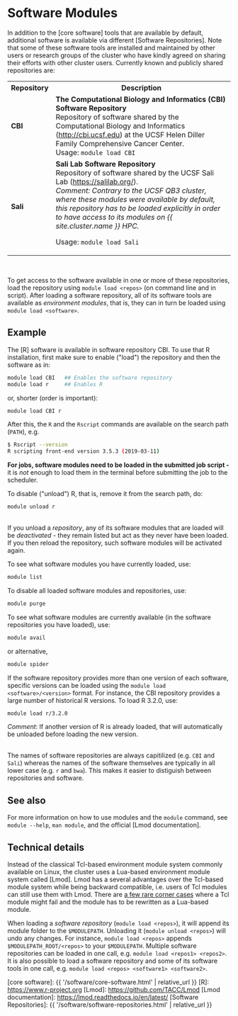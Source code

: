 # Software Modules

In addition to the [core software] tools that are available by default, additional software is available via different [Software Repositories].  Note that some of these software tools are installed and maintained by other users or research groups of the cluster who have kindly agreed on sharing their efforts with other cluster users. Currently known and publicly shared repositories are:

<table>
<tr>
  <th>Repository</th>
  <th>Description</th>
 </tr>
 <tr>
  <td>
  <strong>CBI</strong><br>
  </td>
  <td>
  <strong>The Computational Biology and Informatics (CBI) Software Repository</strong><br>
  Repository of software shared by the Computational Biology and Informatics (<a href="http://cbi.ucsf.edu">http://cbi.ucsf.edu</a>) at the UCSF Helen Diller Family Comprehensive Cancer Center.<br>
  Usage: <code>module load CBI</code>
  </td>
 </tr>
 <tr>
  <td>
  <strong>Sali</strong><br>
  
  </td>
  <td>
  <strong>Sali Lab Software Repository</strong><br>
  Repository of software shared by the UCSF Sali Lab (<a href="https://salilab.org/">https://salilab.org/</a>).<br>
  <em>Comment: Contrary to the UCSF QB3 cluster, where these modules were available by default, this repository has to be loaded explicitly in order to have access to its modules on {{ site.cluster.name }} HPC.</em><br>
  
  Usage: <code>module load Sali</code>
  </td>
 </tr>
</table>
<br>

To get access to the software available in one or more of these repositories, load the repository using `module load <repos>` (on command line and in script).  After loading a software repository, all of its software tools are available as _environment modules_, that is, they can in turn be loaded using `module load <software>`.


## Example

The [R] software is available in software repository CBI.  To use that R installation, first make sure to enable ("load") the repository and then the software as in:
```sh
module load CBI   ## Enables the software repository
module load r     ## Enables R
```
or, shorter (order is important):
```sh
module load CBI r
```

After this, the `R` and the `Rscript` commands are available on the search path (`PATH`), e.g.
```sh
$ Rscript --version
R scripting front-end version 3.5.3 (2019-03-11)
```

<div class="alert alert-warning" role="alert">
<strong>For jobs, software modules need to be loaded in the submitted job script - </strong> it is <em>not</em> enough to load them in the terminal before submitting the job to the scheduler.
</div>

To disable ("unload") R, that is, remove it from the search path, do:
```sh
module unload r
```

<br>
<div class="alert alert-warning" role="alert">
If you unload a <em>repository</em>, any of its software modules that are loaded will be <em>deactivated</em> - they remain listed but act as they never have been loaded.  If you then reload the repository, such software modules will be activated again.
</div>

To see what software modules you have currently loaded, use:
```sh
module list
```
To disable all loaded software modules and repositories, use:
```sh
module purge
```

To see what software modules are currently available (in the software repositories you have loaded), use:
```sh
module avail
```
or alternative,
```sh
module spider
```

If the software repository provides more than one version of each software, specific versions can be loaded using the `module load <software>/<version>` format.  For instance, the CBI repository provides a large number of historical R versions.  To load R 3.2.0, use:
```sh
module load r/3.2.0
```
_Comment_: If another version of R is already loaded, that will automatically be unloaded before loading the new version.



<br>
<div class="alert alert-info" role="alert">
The names of software repositories are always capitilized (e.g. <code>CBI</code> and <code>Sali</code>) whereas the names of the software themselves are typically in all lower case (e.g. <code>r</code> and <code>bwa</code>).  This makes it easier to distiguish between repositories and software.
</div>


## See also

For more information on how to use modules and the `module` command, see `module --help`, `man module`, and the official [Lmod documentation].


## Technical details

Instead of the classical Tcl-based environment module system commonly available on Linux, the cluster uses a Lua-based environment module system called [Lmod].  Lmod has a several advantages over the Tcl-based module system while being backward compatible, i.e. users of Tcl modules can still use them with Lmod.  There are [a few rare corner cases](http://lmod.readthedocs.io/en/latest/095_tcl2lua.html) where a Tcl module might fail and the module has to be rewritten as a Lua-based module.

When loading a _software repository_ (`module load <repos>`), it will append its module folder to the `$MODULEPATH`.  Unloading it (`module unload <repos>`) will undo any changes.  For instance, `module load <repos>` appends `$MODULEPATH_ROOT/<repos>` to your `$MODULEPATH`.  Multiple software repositories can be loaded in one call, e.g. `module load <repos1> <repos2>`.  It is also possible to load a software repository and some of its software tools in one call, e.g. `module load <repos> <software1> <software2>`.


[core software]: {{ '/software/core-software.html' | relative_url }}
[R]: https://www.r-project.org
[Lmod]: https://github.com/TACC/Lmod
[Lmod documentation]: https://lmod.readthedocs.io/en/latest/
[Software Repositories]: {{ '/software/software-repositories.html' | relative_url }}
